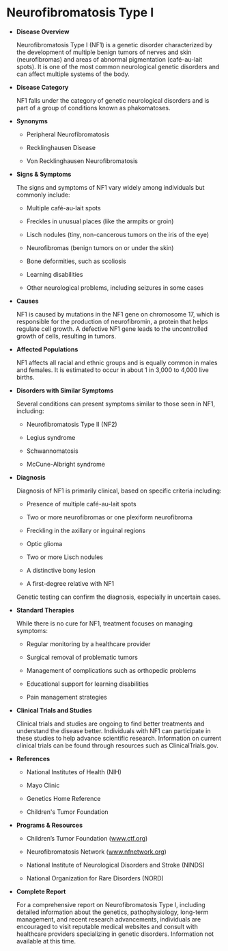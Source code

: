 # Neurofibromatosis Type I
- **Disease Overview**  
  Neurofibromatosis Type I (NF1) is a genetic disorder characterized by the development of multiple benign tumors of nerves and skin (neurofibromas) and areas of abnormal pigmentation (café-au-lait spots). It is one of the most common neurological genetic disorders and can affect multiple systems of the body.

- **Disease Category**  
  NF1 falls under the category of genetic neurological disorders and is part of a group of conditions known as phakomatoses.

- **Synonyms**  
  - Peripheral Neurofibromatosis
  - Recklinghausen Disease
  - Von Recklinghausen Neurofibromatosis

- **Signs & Symptoms**  
  The signs and symptoms of NF1 vary widely among individuals but commonly include:
  - Multiple café-au-lait spots
  - Freckles in unusual places (like the armpits or groin)
  - Lisch nodules (tiny, non-cancerous tumors on the iris of the eye)
  - Neurofibromas (benign tumors on or under the skin)
  - Bone deformities, such as scoliosis
  - Learning disabilities
  - Other neurological problems, including seizures in some cases

- **Causes**  
  NF1 is caused by mutations in the NF1 gene on chromosome 17, which is responsible for the production of neurofibromin, a protein that helps regulate cell growth. A defective NF1 gene leads to the uncontrolled growth of cells, resulting in tumors.

- **Affected Populations**  
  NF1 affects all racial and ethnic groups and is equally common in males and females. It is estimated to occur in about 1 in 3,000 to 4,000 live births.

- **Disorders with Similar Symptoms**  
  Several conditions can present symptoms similar to those seen in NF1, including:
  - Neurofibromatosis Type II (NF2)
  - Legius syndrome
  - Schwannomatosis
  - McCune-Albright syndrome

- **Diagnosis**  
  Diagnosis of NF1 is primarily clinical, based on specific criteria including:
  - Presence of multiple café-au-lait spots
  - Two or more neurofibromas or one plexiform neurofibroma
  - Freckling in the axillary or inguinal regions
  - Optic glioma
  - Two or more Lisch nodules
  - A distinctive bony lesion
  - A first-degree relative with NF1

  Genetic testing can confirm the diagnosis, especially in uncertain cases.

- **Standard Therapies**  
  While there is no cure for NF1, treatment focuses on managing symptoms:
  - Regular monitoring by a healthcare provider
  - Surgical removal of problematic tumors
  - Management of complications such as orthopedic problems
  - Educational support for learning disabilities
  - Pain management strategies

- **Clinical Trials and Studies**  
  Clinical trials and studies are ongoing to find better treatments and understand the disease better. Individuals with NF1 can participate in these studies to help advance scientific research. Information on current clinical trials can be found through resources such as ClinicalTrials.gov.

- **References**  
  - National Institutes of Health (NIH)
  - Mayo Clinic
  - Genetics Home Reference
  - Children's Tumor Foundation

- **Programs & Resources**  
  - Children’s Tumor Foundation (www.ctf.org)
  - Neurofibromatosis Network (www.nfnetwork.org)
  - National Institute of Neurological Disorders and Stroke (NINDS)
  - National Organization for Rare Disorders (NORD)

- **Complete Report**  
  For a comprehensive report on Neurofibromatosis Type I, including detailed information about the genetics, pathophysiology, long-term management, and recent research advancements, individuals are encouraged to visit reputable medical websites and consult with healthcare providers specializing in genetic disorders. Information not available at this time.

